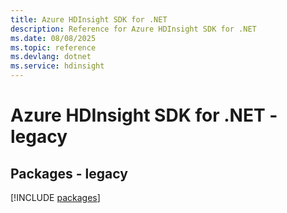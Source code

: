 ```yaml
---
title: Azure HDInsight SDK for .NET
description: Reference for Azure HDInsight SDK for .NET
ms.date: 08/08/2025
ms.topic: reference
ms.devlang: dotnet
ms.service: hdinsight
---
```

# Azure HDInsight SDK for .NET - legacy
## Packages - legacy
[!INCLUDE [packages](hdinsight-index.md)]